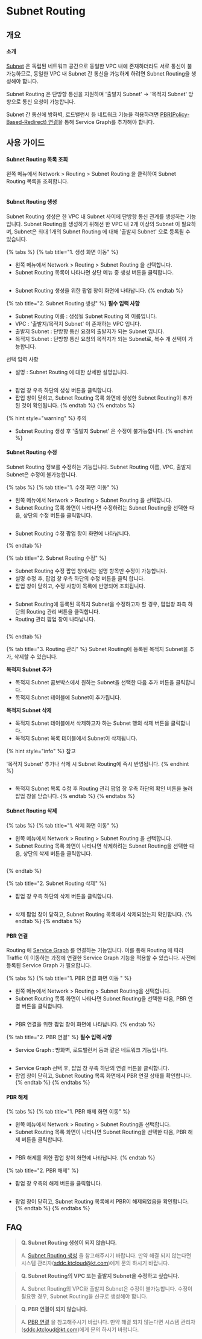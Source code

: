 # Subnet Routing

## 개요

#### 소개

[Subnet](subnet.md) 은 독립된 네트워크 공간으로 동일한 VPC 내에 존재하더라도 서로 통신이 불가능하므로, 동일한 VPC 내 Subnet 간 통신을 가능하게 하려면 Subnet Routing을 생성해야 합니다. &#x20;

Subnet Routing 은 단방향 통신을 지원하며 '출발지 Subnet' -> '목적지 Subnet' 방향으로 통신 요청이 가능합니다.

Subnet 간 통신에 방화벽, 로드밸런서 등 네트워크 기능을 적용하려면 [PBR(Policy-Based-Redirect) 연결](subnet-routing.md#pbr)을 통해 Service Graph를 추가해야 합니다.



## 사용 가이드

#### Subnet Routing 목록 조회

왼쪽 메뉴에서 Network > Routing > Subnet Routing 을 클릭하여 Subnet Routing 목록을 조회합니다.

<figure><img src="../.gitbook/assets/image (44).png" alt=""><figcaption></figcaption></figure>



#### Subnet Routing 생성

Subnet Routing 생성은 한 VPC 내 Subnet 사이에 단방향 통신 관계를 생성하는 기능입니다. Subnet Routing을 생성하기 위해선 한 VPC 내 2개 이상의 Subnet 이 필요하며, Subnet은 최대 1개의 Subnet Routing 에 대해 '출발지 Subnet' 으로 등록될 수 있습니다.

{% tabs %}
{% tab title="1. 생성 화면 이동" %}
* 왼쪽 메뉴에서 Network > Routing > Subnet Routing 을 선택합니다.
* Subnet Routing 목록이 나타나면 상단 메뉴 중 생성 버튼을 클릭합니다.

<figure><img src="../.gitbook/assets/image (165).png" alt=""><figcaption></figcaption></figure>

* Subnet Routing 생성을 위한 팝업 창이 화면에 나타납니다.
{% endtab %}

{% tab title="2. Subnet Routing 생성" %}
**필수 입력 사항**

* Subnet Routing 이름 : 생성될 Subnet Routing 의 이름입니다.
* VPC : '출발지/목적지 Subnet' 이 존재하는 VPC 입니다.
* 출발지 Subnet : 단방향 통신 요청의 출발지가 되는 Subnet 입니다.
* 목적지 Subnet : 단방향 통신 요청의 목적지가 되는 Subnet로, 복수 개 선택이 가능합니다.

선택 입력 사항

* 설명 : Subnet Routing 에 대한 상세한 설명입니다.

<figure><img src="../.gitbook/assets/image (214).png" alt=""><figcaption></figcaption></figure>

* 팝업 창 우측 하단의 생성 버튼을 클릭합니다.
* 팝업 창이 닫히고, Subnet Routing 목록 화면에 생성한 Subnet Routing이 추가된 것이 확인됩니다.
{% endtab %}
{% endtabs %}

{% hint style="warning" %}
주의

* Subnet Routing 생성 후 '출발지 Subnet' 은 수정이 불가능합니다.
{% endhint %}

#### Subnet Routing 수정

Subnet Routing 정보를 수정하는 기능입니다. Subnet Routing 이름, VPC, 출발지 Subnet은 수정이 불가능합니다.

{% tabs %}
{% tab title="1. 수정 화면 이동" %}
* 왼쪽 메뉴에서 Network > Routing > Subnet Routing 을 선택합니다.
* Subnet Routing 목록 화면이 나타나면 수정하려는 Subnet Routing을 선택한 다음, 상단의 수정 버튼을 클릭합니다.

<figure><img src="../.gitbook/assets/image (37).png" alt=""><figcaption></figcaption></figure>

* Subnet Routing 수정 팝업 창이 화면에 나타납니다.


{% endtab %}

{% tab title="2. Subnet Routing 수정" %}
* Subnet Routing 수정 팝업 창에서는 설명 항목만 수정이 가능합니다.
* 설명 수정 후, 팝업 창 우측 하단의 수정 버튼을 클릭 합니다.
* 팝업 창이 닫히고, 수정 사항이 목록에 반영되어 조회됩니다.

<figure><img src="../.gitbook/assets/image (110).png" alt=""><figcaption></figcaption></figure>



* Subnet Routing에 등록된 목적지 Subnet을 수정하고자 할 경우, 팝업창 좌측 하단의 Routing 관리 버튼을 클릭합니다.
* Routing 관리 팝업 창이 나타납니다.

<figure><img src="../.gitbook/assets/image (70).png" alt=""><figcaption></figcaption></figure>
{% endtab %}

{% tab title="3. Routing 관리" %}
Subnet Routing에 등록된 목적지 Subnet을 추가, 삭제할 수 있습니다.

**목적지 Subnet 추가**

* 목적지 Subnet 콤보박스에서 원하는 Subnet을 선택한 다음 추가 버튼을 클릭합니다.
* 목적지 Subnet 테이블에 Subnet이 추가됩니다.

**목적지 Subnet 삭제**

* 목적지 Subnet 테이블에서 삭제하고자 하는 Subnet 행의 삭제 버튼을 클릭합니다.
* 목적지 Subnet 목록 테이블에서 Subnet이 삭제됩니다.

{% hint style="info" %}
참고

'목적지 Subnet' 추가나 삭제 시 Subnet Routing에 즉시 반영됩니다.
{% endhint %}

<figure><img src="../.gitbook/assets/image (177).png" alt=""><figcaption></figcaption></figure>

* 목적지 Subnet 목록 수정 후 Routing 관리 팝업 창 우측 하단의 확인 버튼을 눌러 팝업 창을 닫습니다.
{% endtab %}
{% endtabs %}



#### Subnet Routing 삭제

{% tabs %}
{% tab title="1. 삭제 화면 이동" %}
* 왼쪽 메뉴에서 Network > Routing > Subnet Routing 을 선택합니다.
* Subnet Routing 목록 화면이 나타나면 삭제하려는 Subnet Routing을 선택한 다음, 상단의 삭제 버튼을 클릭합니다.

<figure><img src="../.gitbook/assets/image (9).png" alt=""><figcaption></figcaption></figure>
{% endtab %}

{% tab title="2. Subnet Routing 삭제" %}
* 팝업 창 우측 하단의 삭제 버튼을 클릭합니다.

<figure><img src="../.gitbook/assets/image (114).png" alt=""><figcaption></figcaption></figure>

* 삭제 팝업 창이 닫히고, Subnet Routing 목록에서 삭제되었는지 확인합니다.
{% endtab %}
{% endtabs %}



#### PBR 연결

Routing 에 [Service Graph](../fabric/service-graph.md) 를 연결하는 기능입니다. 이를 통해 Routing 에 따라 Traffic 이 이동하는 과정에 연결한 Service Graph 기능을 적용할 수 있습니다. 사전에 등록된 Service Graph 가 필요합니다.

{% tabs %}
{% tab title="1. PBR 연결 화면 이동 " %}
* 왼쪽 메뉴에서 Network > Routing > Subnet Routing을 선택합니다.
* Subnet Routing 목록 화면이 나타나면 Subnet Routing을 선택한 다음, PBR 연결 버튼을 클릭합니다.

<figure><img src="../.gitbook/assets/image (215).png" alt=""><figcaption></figcaption></figure>

* PBR 연결을 위한 팝업 창이 화면에 나타납니다.
{% endtab %}

{% tab title="2. PBR 연결" %}
**필수 입력 사항**

* Service Graph : 방화벽, 로드밸런서 등과 같은 네트워크 기능입니다.

<figure><img src="../.gitbook/assets/image (54).png" alt=""><figcaption></figcaption></figure>

* Service Graph 선택 후, 팝업 창 우측 하단의 연결 버튼을 클릭합니다.
* 팝업 창이 닫히고, Subnet Routing 목록 화면에서 PBR 연결 상태를 확인합니다.
{% endtab %}
{% endtabs %}



#### PBR 해제

{% tabs %}
{% tab title="1. PBR 해제 화면 이동" %}
* 왼쪽 메뉴에서 Network > Routing > Subnet Routing을 선택합니다.
* Subnet Routing 목록 화면이 나타나면 Subnet Routing을 선택한 다음, PBR 해제 버튼을 클릭합니다.

<figure><img src="../.gitbook/assets/image (130).png" alt=""><figcaption></figcaption></figure>

* PBR 해제를 위한 팝업 창이 화면에 나타납니다.
{% endtab %}

{% tab title="2. PBR 해제" %}
* 팝업 창 우측의 해제 버튼을 클릭합니다.

<figure><img src="../.gitbook/assets/image (67).png" alt=""><figcaption></figcaption></figure>

* 팝업 창이 닫히고, Subnet Routing 목록에서 PBR이 해제되었음을 확인합니다.
{% endtab %}
{% endtabs %}



## FAQ

> **Q. Subnet Routing 생성이 되지 않습니다.**
>
> A. [Subnet Routing 생성](subnet-routing.md#subnet-routing) 을 참고해주시기 바랍니다. 만약 해결 되지 않는다면 시스템 관리자(sddc.ktcloud@kt.com)에게 문의 하시기 바랍니다.

> **Q. Subnet Routing의 VPC 또는 출발지 Subnet을 수정하고 싶습니다.**
>
> A. Subnet Routing의 VPC와 출발지 Subnet은 수정이 불가능합니다. 수정이 필요한 경우, Subnet Routing을 신규로 생성해야 합니다.

> **Q. PBR 연결이 되지 않습니다.**
>
> A. [PBR 연결](subnet-routing.md#pbr) 을 참고해주시기 바랍니다. 만약 해결 되지 않는다면 시스템 관리자(sddc.ktcloud@kt.com)에게 문의 하시기 바랍니다.
